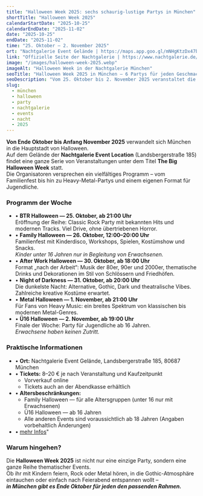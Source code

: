 ```yaml
---
title: "Halloween Week 2025: sechs schaurig-lustige Partys in München"
shortTitle: "Halloween Week 2025"
calendarStartDate: "2025-10-25"
calendarEndDate: "2025-11-02"
date: "2025-10-25"
endDate: "2025-11-02"
time: "25. Oktober – 2. November 2025"
ort: "Nachtgalerie Event Gelände | https://maps.app.goo.gl/mNHgKtzDx47bxMis9"
link: "Offizielle Seite der Nachtgalerie | https://www.nachtgalerie.de/" 
image: "/images/halloween-week-2025.webp"
imageAlt: "Halloween Week in der Nachtgalerie München"
seoTitle: "Halloween Week 2025 in München — 6 Partys für jeden Geschmack"
seoDescription: "Vom 25. Oktober bis 2. November 2025 veranstaltet die Nachtgalerie München die Halloween Week: sechs Partys von Familienfest bis Metal-Nacht. Tickets 8–20 €."
slug:
  - münchen
  - halloween
  - party
  - nachtgalerie
  - events
  - nacht
  - 2025
---
```


**Von Ende Oktober bis Anfang November 2025** verwandelt sich München in die Hauptstadt von Halloween.  
Auf dem Gelände der **Nachtgalerie Event Location** (Landsbergerstraße 185) findet eine ganze Serie von Veranstaltungen unter dem Titel **The Big Halloween Week** statt.  
Die Organisatoren versprechen ein vielfältiges Programm – vom Familienfest bis hin zu Heavy-Metal-Partys und einem eigenen Format für Jugendliche.

### Programm der Woche

- • **BTR Halloween — 25. Oktober, ab 21:00 Uhr**  
Eröffnung der Reihe: Classic Rock Party mit bekannten Hits und modernen Tracks. Viel Drive, ohne übertriebenen Horror.  
- • **Family Halloween — 26. Oktober, 12:00–20:00 Uhr**  
Familienfest mit Kinderdisco, Workshops, Spielen, Kostümshow und Snacks.  
_Kinder unter 16 Jahren nur in Begleitung von Erwachsenen._  
- • **After Work Halloween — 30. Oktober, ab 18:00 Uhr**  
Format „nach der Arbeit“: Musik der 80er, 90er und 2000er, thematische Drinks und Dekorationen im Stil von Schlössern und Friedhöfen.  
- • **Night of Darkness — 31. Oktober, ab 20:00 Uhr**  
Die dunkelste Nacht: Alternative, Gothic, Dark und theatralische Vibes. Zahlreiche kreative Kostüme erwartet.  
- • **Metal Halloween — 1. November, ab 21:00 Uhr**  
Für Fans von Heavy Music: ein breites Spektrum von klassischen bis modernen Metal-Genres.  
- • **Ü16 Halloween — 2. November, ab 19:00 Uhr**  
Finale der Woche: Party für Jugendliche ab 16 Jahren.  
_Erwachsene haben keinen Zutritt._  

### Praktische Informationen

- • **Ort:** Nachtgalerie Event Gelände, Landsbergerstraße 185, 80687 München  
- • **Tickets:** 8–20 € je nach Veranstaltung und Kaufzeitpunkt  
  - Vorverkauf online  
  - Tickets auch an der Abendkasse erhältlich  
- • **Altersbeschränkungen:**  
  - Family Halloween — für alle Altersgruppen (unter 16 nur mit Erwachsenen)  
  - Ü16 Halloween — ab 16 Jahren  
  - Alle anderen Events sind voraussichtlich ab 18 Jahren (Angaben vorbehaltlich Änderungen)  
- • [mehr Infos](https://halloweenweek.de/)"

### Warum hingehen?

Die **Halloween Week 2025** ist nicht nur eine einzige Party, sondern eine ganze Reihe thematischer Events.  
Ob ihr mit Kindern feiern, Rock oder Metal hören, in die Gothic-Atmosphäre eintauchen oder einfach nach Feierabend entspannen wollt –  
_**in München gibt es Ende Oktober für jeden den passenden Rahmen.**_
